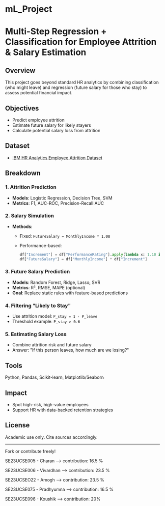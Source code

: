 # mL_Project






















# Multi-Step Regression + Classification for Employee Attrition & Salary Estimation

## Overview

This project goes beyond standard HR analytics by combining classification (who might leave) and regression (future salary for those who stay) to assess potential financial impact.

## Objectives

* Predict employee attrition
* Estimate future salary for likely stayers
* Calculate potential salary loss from attrition

## Dataset

* [IBM HR Analytics Employee Attrition Dataset](https://www.kaggle.com/datasets/pavansubhasht/ibm-hr-analytics-attrition-dataset)

## Breakdown

### 1. Attrition Prediction

* **Models**: Logistic Regression, Decision Tree, SVM
* **Metrics**: F1, AUC-ROC, Precision-Recall AUC

### 2. Salary Simulation

* **Methods**:

  * Fixed: `FutureSalary = MonthlyIncome * 1.08`
  * Performance-based:

    ```python
    df["Increment"] = df["PerformanceRating"].apply(lambda x: 1.10 if x == 4 else 1.05)
    df["FutureSalary"] = df["MonthlyIncome"] * df["Increment"]
    ```

### 3. Future Salary Prediction

* **Models**: Random Forest, Ridge, Lasso, SVR
* **Metrics**: R², RMSE, MAPE (optional)
* **Goal**: Replace static rules with feature-based predictions

### 4. Filtering "Likely to Stay"

* Use attrition model: `P_stay = 1 - P_leave`
* Threshold example: `P_stay > 0.6`

### 5. Estimating Salary Loss

* Combine attrition risk and future salary
* Answer: "If this person leaves, how much are we losing?"

## Tools

Python, Pandas, Scikit-learn, Matplotlib/Seaborn

## Impact

* Spot high-risk, high-value employees
* Support HR with data-backed retention strategies

## License

Academic use only. Cite sources accordingly.

---

Fork or contribute freely!






























SE23UCSE005 - Charan --> contribution:  16.5 % 

SE23UCSE006 - Vivardhan --> contribution:  23.5 % 

SE23UCSEO22 - Amogh  --> contribution:  23.5 % 

SE23UCSE075 - Pradhyumna --> contribution:  16.5 % 

SE23UCSE096 - Koushik --> contribution:  20% 
